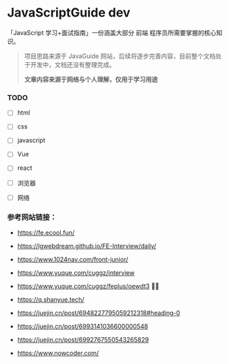 # JavaScriptGuide dev

「JavaScript 学习+面试指南」一份涵盖大部分 前端 程序员所需要掌握的核心知识。

> 项目思路来源于 JavaGuide 网站，后续将逐步完善内容，目前整个文档处于开发中，文档还没有整理完成。
>
> **文章内容来源于网络与个人理解，仅用于学习用途**

### TODO

- [ ] html

- [ ] css

- [ ] javascript

- [ ] Vue

- [ ] react

- [ ] 浏览器

- [ ] 网络

### 参考网站链接：

- https://fe.ecool.fun/

- https://lgwebdream.github.io/FE-Interview/daily/

- https://www.1024nav.com/front-junior/

- https://www.yuque.com/cuggz/interview

- https://www.yuque.com/cuggz/feplus/oewdt3 🌟🌟

- https://q.shanyue.tech/

- https://juejin.cn/post/6948227795059212318#heading-0

- https://juejin.cn/post/6993141036600000548

- https://juejin.cn/post/6992767550543265829
- https://www.nowcoder.com/
